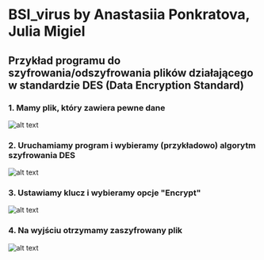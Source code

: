 # BSI_virus by Anastasiia Ponkratova, Julia Migiel
## Przykład programu do szyfrowania/odszyfrowania plików działającego w standardzie DES (Data Encryption Standard)

### 1. Mamy plik, który zawiera pewne dane
![alt text](https://github.com/s20488/BSI_virus/blob/main/screenshots/unencrypted_file.png?raw=true)

### 2. Uruchamiamy program i wybieramy (przykładowo) algorytm szyfrowania DES
![alt text](https://github.com/s20488/BSI_virus/blob/main/screenshots/program_start.png?raw=true)

### 3. Ustawiamy klucz i wybieramy opcje "Encrypt"
![alt text](https://github.com/s20488/BSI_virus/blob/main/screenshots/encryption_start.png?raw=true)

### 4. Na wyjściu otrzymamy zaszyfrowany plik
![alt text](https://github.com/s20488/BSI_virus/blob/main/screenshots/encrypted_file.png?raw=true)
